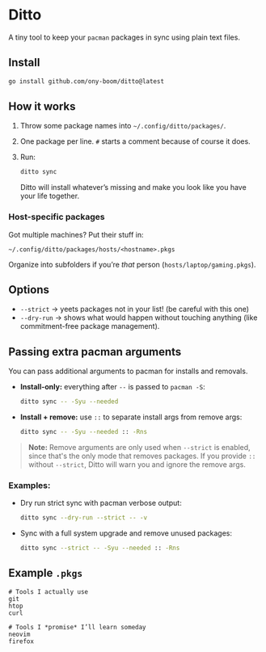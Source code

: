 # Ditto

A tiny tool to keep your `pacman` packages in sync using plain text files.

## Install

```sh
go install github.com/ony-boom/ditto@latest
```

## How it works

1. Throw some package names into `~/.config/ditto/packages/`.
2. One package per line. `#` starts a comment because of course it does.
3. Run:

   ```sh
   ditto sync
   ```

   Ditto will install whatever’s missing and make you look like you have your life together.

### Host-specific packages

Got multiple machines? Put their stuff in:

```
~/.config/ditto/packages/hosts/<hostname>.pkgs
```

Organize into subfolders if you’re *that* person (`hosts/laptop/gaming.pkgs`).

## Options

* `--strict` → yeets packages not in your list! (be careful with this one)
* `--dry-run` → shows what would happen without touching anything (like commitment-free package management).

## Passing extra pacman arguments

You can pass additional arguments to pacman for installs and removals.

* **Install-only:** everything after `--` is passed to `pacman -S`:

  ```sh
  ditto sync -- -Syu --needed
  ```

* **Install + remove:** use `::` to separate install args from remove args:

  ```sh
  ditto sync -- -Syu --needed :: -Rns
  ```

> **Note:** Remove arguments are only used when `--strict` is enabled, since that's the only mode that removes packages.
> If you provide `::` without `--strict`, Ditto will warn you and ignore the remove args.

### Examples:

* Dry run strict sync with pacman verbose output:

  ```sh
  ditto sync --dry-run --strict -- -v
  ```

* Sync with a full system upgrade and remove unused packages:

  ```sh
  ditto sync --strict -- -Syu --needed :: -Rns
  ```

## Example `.pkgs`

```text
# Tools I actually use
git
htop
curl

# Tools I *promise* I’ll learn someday
neovim
firefox
```
